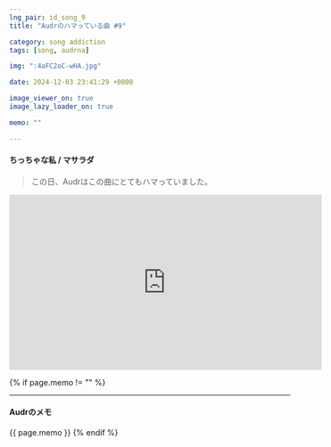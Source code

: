 ```yaml
---
lng_pair: id_song_9
title: "Audrのハマっている曲 #9"

category: song addiction
tags: [song, audrna]

img: ":4aFC2oC-wHA.jpg"

date: 2024-12-03 23:41:29 +0800

image_viewer_on: true
image_lazy_loader_on: true

memo: ""

---
```


<!-- outline-start -->
#### ちっちゃな私 / マサラダ
<!-- outline-end -->

> この日、Audrはこの曲にとてもハマっていました。

<iframe
  width="560"
  height="315"
  src="https://www.youtube.com/embed/4aFC2oC-wHA"
  title="YouTube video player"
  frameborder="0"
  allow="accelerometer; clipboard-write; encrypted-media; gyroscope; picture-in-picture; web-share"
  referrerpolicy="strict-origin-when-cross-origin"
  allowfullscreen
  data-align="center"
></iframe>

{% if page.memo != "" %}
<hr>

#### Audrのメモ

{{ page.memo }}
{% endif %}


